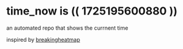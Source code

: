 # time_now is (( 1725195600880 ))

an automated repo that shows the currnent time

inspired by [breakingheatmap](https://github.com/breakingheatmap/breakingheatmap)